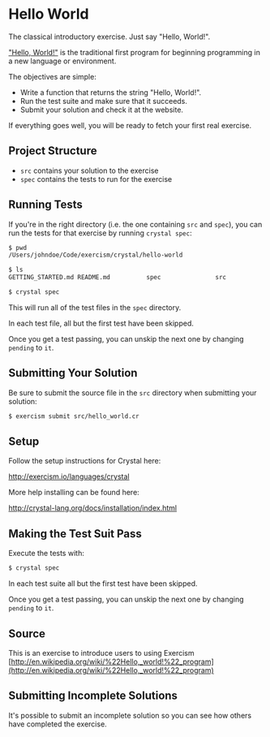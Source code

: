 # Hello World

The classical introductory exercise. Just say "Hello, World!".

["Hello, World!"](http://en.wikipedia.org/wiki/%22Hello,_world!%22_program) is
the traditional first program for beginning programming in a new language
or environment.

The objectives are simple:

- Write a function that returns the string "Hello, World!".
- Run the test suite and make sure that it succeeds.
- Submit your solution and check it at the website.

If everything goes well, you will be ready to fetch your first real exercise.

## Project Structure

* `src` contains your solution to the exercise
* `spec` contains the tests to run for the exercise

## Running Tests

If you're in the right directory (i.e. the one containing `src` and `spec`), you can run the tests for that exercise by running `crystal spec`:

```bash
$ pwd
/Users/johndoe/Code/exercism/crystal/hello-world

$ ls
GETTING_STARTED.md README.md          spec               src

$ crystal spec
```

This will run all of the test files in the `spec` directory.

In each test file, all but the first test have been skipped.

Once you get a test passing, you can unskip the next one by changing `pending` to `it`.

## Submitting Your Solution

Be sure to submit the source file in the `src` directory when submitting your solution:

```bash
$ exercism submit src/hello_world.cr
```

## Setup

Follow the setup instructions for Crystal here:

http://exercism.io/languages/crystal

More help installing can be found here:

http://crystal-lang.org/docs/installation/index.html

## Making the Test Suit Pass

Execute the tests with:

```bash
$ crystal spec
```

In each test suite all but the first test have been skipped.

Once you get a test passing, you can unskip the next one by changing `pending` to `it`.

## Source

This is an exercise to introduce users to using Exercism [http://en.wikipedia.org/wiki/%22Hello,_world!%22_program](http://en.wikipedia.org/wiki/%22Hello,_world!%22_program)

## Submitting Incomplete Solutions
It's possible to submit an incomplete solution so you can see how others have completed the exercise.

